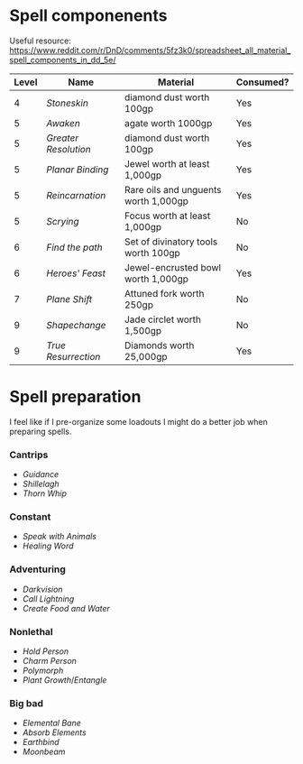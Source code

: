 # Spell componenents

Useful resource: https://www.reddit.com/r/DnD/comments/5fz3k0/spreadsheet_all_material_spell_components_in_dd_5e/

| Level | Name                | Material                      | Consumed? |
|-------|---------------------|-------------------------------|-----------|
| 4     |*Stoneskin*          | diamond dust worth 100gp      | Yes       |
| 5     |*Awaken*             | agate worth 1000gp            | Yes       |
| 5     |*Greater Resolution* | diamond dust worth 100gp      | Yes       |
| 5     |*Planar Binding*     | Jewel worth at least 1,000gp  | Yes       |
| 5     |*Reincarnation*      | Rare oils and unguents worth 1,000gp | Yes |
| 5     |*Scrying*            | Focus worth at least 1,000gp  | No        |
| 6     |*Find the path*      | Set of divinatory tools worth 100gp | No  |
| 6     |*Heroes' Feast*      | Jewel-encrusted bowl worth 1,000gp | Yes  |
| 7     |*Plane Shift*        | Attuned fork worth 250gp      | No        |
| 9     |*Shapechange*        | Jade circlet worth 1,500gp    | No        |
| 9     |*True Resurrection*  | Diamonds worth 25,000gp       | Yes       |

# Spell preparation

I feel like if I pre-organize some loadouts I might do a better job when preparing spells. 

### Cantrips

* *Guidance*
* *Shillelagh*
* *Thorn Whip*

### Constant

* *Speak with Animals*
* *Healing Word*

### Adventuring

* *Darkvision*
* *Call Lightning*
* *Create Food and Water*

### Nonlethal

* *Hold Person*
* *Charm Person*
* *Polymorph*
* *Plant Growth*/*Entangle*

### Big bad

* *Elemental Bane*
* *Absorb Elements*
* *Earthbind*
* *Moonbeam*
